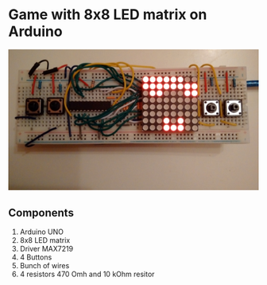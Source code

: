 # Game with 8x8 LED matrix on Arduino

![Game Preview](assets/game-preview.jpg)

## Components

1. Arduino UNO
2. 8x8 LED matrix
3. Driver MAX7219
4. 4 Buttons
5. Bunch of wires
6. 4 resistors 470 Omh and 10 kOhm resitor
